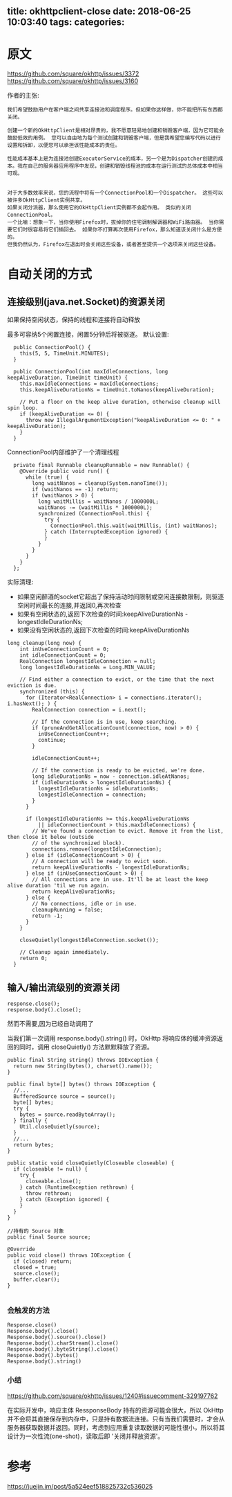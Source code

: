 title: okhttpclient-close
date: 2018-06-25 10:03:40
tags:
categories:
---
# 原文
https://github.com/square/okhttp/issues/3372
https://github.com/square/okhttp/issues/3160


作者的主张:
```
我们希望鼓励用户在客户端之间共享连接池和调度程序。但如果你这样做，你不能把所有东西都关闭。

创建一个新的OkHttpClient是相对昂贵的，我不愿意轻易地创建和销毁客户端，因为它可能会鼓励低效的用例。 您可以自由地为每个测试创建和销毁客户端，但是我希望您编写代码以进行设置和拆卸，以便您可以承担该性能成本的责任。

性能成本基本上是为连接池创建ExecutorService的成本，另一个是为Dispatcher创建的成本。我在自己的服务器应用程序中发现，创建和销毁线程池的成本在运行测试的总体成本中相当可观。


对于大多数效率来说，您的流程中将有一个ConnectionPool和一个Dispatcher。 这些可以被许多OkHttpClient实例共享。
如果关闭分派器，那么使用它的OkHttpClient实例都不会起作用。 类似的关闭ConnectionPool。
一个比喻：想象一下，当你使用Firefox时，拔掉你的住宅调制解调器和WiFi路由器。 当你需要它们时很容易将它们插回去。 如果你不打算再次使用Firefox，那么知道该关闭什么是方便的。
但我仍然认为，Firefox在退出时会关闭这些设备，或者甚至提供一个选项来关闭这些设备。
```


# 自动关闭的方式


## 连接级别(java.net.Socket)的资源关闭
如果保持空闲状态，保持的线程和连接将自动释放

最多可容纳5个闲置连接，闲置5分钟后将被驱逐。
默认设置:
```
  public ConnectionPool() {
    this(5, 5, TimeUnit.MINUTES);
  }

  public ConnectionPool(int maxIdleConnections, long keepAliveDuration, TimeUnit timeUnit) {
    this.maxIdleConnections = maxIdleConnections;
    this.keepAliveDurationNs = timeUnit.toNanos(keepAliveDuration);

    // Put a floor on the keep alive duration, otherwise cleanup will spin loop.
    if (keepAliveDuration <= 0) {
      throw new IllegalArgumentException("keepAliveDuration <= 0: " + keepAliveDuration);
    }
  }
```

ConnectionPool内部维护了一个清理线程
```
  private final Runnable cleanupRunnable = new Runnable() {
    @Override public void run() {
      while (true) {
        long waitNanos = cleanup(System.nanoTime());
        if (waitNanos == -1) return;
        if (waitNanos > 0) {
          long waitMillis = waitNanos / 1000000L;
          waitNanos -= (waitMillis * 1000000L);
          synchronized (ConnectionPool.this) {
            try {
              ConnectionPool.this.wait(waitMillis, (int) waitNanos);
            } catch (InterruptedException ignored) {
            }
          }
        }
      }
    }
  };
```

实际清理:
- 如果空闲醉酒的socket它超出了保持活动时间限制或空闲连接数限制，则驱逐空闲时间最长的连接,并返回0,再次检查
- 如果有空闲状态的,返回下次检查的时间:keepAliveDurationNs - longestIdleDurationNs;
- 如果没有空闲状态的,返回下次检查的时间:keepAliveDurationNs
```
long cleanup(long now) {
    int inUseConnectionCount = 0;
    int idleConnectionCount = 0;
    RealConnection longestIdleConnection = null;
    long longestIdleDurationNs = Long.MIN_VALUE;

    // Find either a connection to evict, or the time that the next eviction is due.
    synchronized (this) {
      for (Iterator<RealConnection> i = connections.iterator(); i.hasNext(); ) {
        RealConnection connection = i.next();

        // If the connection is in use, keep searching.
        if (pruneAndGetAllocationCount(connection, now) > 0) {
          inUseConnectionCount++;
          continue;
        }

        idleConnectionCount++;

        // If the connection is ready to be evicted, we're done.
        long idleDurationNs = now - connection.idleAtNanos;
        if (idleDurationNs > longestIdleDurationNs) {
          longestIdleDurationNs = idleDurationNs;
          longestIdleConnection = connection;
        }
      }

      if (longestIdleDurationNs >= this.keepAliveDurationNs
          || idleConnectionCount > this.maxIdleConnections) {
        // We've found a connection to evict. Remove it from the list, then close it below (outside
        // of the synchronized block).
        connections.remove(longestIdleConnection);
      } else if (idleConnectionCount > 0) {
        // A connection will be ready to evict soon.
        return keepAliveDurationNs - longestIdleDurationNs;
      } else if (inUseConnectionCount > 0) {
        // All connections are in use. It'll be at least the keep alive duration 'til we run again.
        return keepAliveDurationNs;
      } else {
        // No connections, idle or in use.
        cleanupRunning = false;
        return -1;
      }
    }

    closeQuietly(longestIdleConnection.socket());

    // Cleanup again immediately.
    return 0;
  }
```


## 输入/输出流级别的资源关闭
```
response.close();
response.body().close();
```
然而不需要,因为已经自动调用了

当我们第一次调用 response.body().string() 时，OkHttp 将响应体的缓冲资源返回的同时，调用 closeQuietly() 方法默默释放了资源。
```
public final String string() throws IOException {
  return new String(bytes(), charset().name());
}

public final byte[] bytes() throws IOException {
  //...
  BufferedSource source = source();
  byte[] bytes;
  try {
    bytes = source.readByteArray();
  } finally {
    Util.closeQuietly(source);
  }
  //...
  return bytes;
}

public static void closeQuietly(Closeable closeable) {
  if (closeable != null) {
    try {
      closeable.close();
    } catch (RuntimeException rethrown) {
      throw rethrown;
    } catch (Exception ignored) {
    }
  }
}

//持有的 Source 对象
public final Source source;

@Override
public void close() throws IOException {
  if (closed) return;
  closed = true;
  source.close();
  buffer.clear();
}


```
### 会触发的方法

```
Response.close()
Response.body().close()
Response.body().source().close()
Response.body().charStream().close()
Response.body().byteString().close()
Response.body().bytes()
Response.body().string()
```

### 小结
https://github.com/square/okhttp/issues/1240#issuecomment-329197762

在实际开发中，响应主体 RessponseBody 持有的资源可能会很大，所以 OkHttp 并不会将其直接保存到内存中，只是持有数据流连接。只有当我们需要时，才会从服务器获取数据并返回。同时，考虑到应用重复读取数据的可能性很小，所以将其设计为一次性流(one-shot)，读取后即 '关闭并释放资源'。

# 参考
https://juejin.im/post/5a524eef518825732c536025